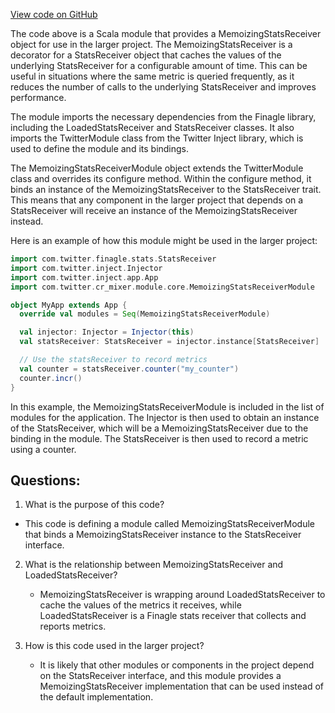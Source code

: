 [View code on GitHub](https://github.com/misbahsy/the-algorithm/cr-mixer/server/src/main/scala/com/twitter/cr_mixer/module/core/MemoizingStatsReceiverModule.scala)

The code above is a Scala module that provides a MemoizingStatsReceiver object for use in the larger project. The MemoizingStatsReceiver is a decorator for a StatsReceiver object that caches the values of the underlying StatsReceiver for a configurable amount of time. This can be useful in situations where the same metric is queried frequently, as it reduces the number of calls to the underlying StatsReceiver and improves performance.

The module imports the necessary dependencies from the Finagle library, including the LoadedStatsReceiver and StatsReceiver classes. It also imports the TwitterModule class from the Twitter Inject library, which is used to define the module and its bindings.

The MemoizingStatsReceiverModule object extends the TwitterModule class and overrides its configure method. Within the configure method, it binds an instance of the MemoizingStatsReceiver to the StatsReceiver trait. This means that any component in the larger project that depends on a StatsReceiver will receive an instance of the MemoizingStatsReceiver instead.

Here is an example of how this module might be used in the larger project:

```scala
import com.twitter.finagle.stats.StatsReceiver
import com.twitter.inject.Injector
import com.twitter.inject.app.App
import com.twitter.cr_mixer.module.core.MemoizingStatsReceiverModule

object MyApp extends App {
  override val modules = Seq(MemoizingStatsReceiverModule)

  val injector: Injector = Injector(this)
  val statsReceiver: StatsReceiver = injector.instance[StatsReceiver]

  // Use the statsReceiver to record metrics
  val counter = statsReceiver.counter("my_counter")
  counter.incr()
}
```

In this example, the MemoizingStatsReceiverModule is included in the list of modules for the application. The Injector is then used to obtain an instance of the StatsReceiver, which will be a MemoizingStatsReceiver due to the binding in the module. The StatsReceiver is then used to record a metric using a counter.
## Questions: 
 1. What is the purpose of this code?
   - This code is defining a module called MemoizingStatsReceiverModule that binds a MemoizingStatsReceiver instance to the StatsReceiver interface.

2. What is the relationship between MemoizingStatsReceiver and LoadedStatsReceiver?
   - MemoizingStatsReceiver is wrapping around LoadedStatsReceiver to cache the values of the metrics it receives, while LoadedStatsReceiver is a Finagle stats receiver that collects and reports metrics.

3. How is this code used in the larger project?
   - It is likely that other modules or components in the project depend on the StatsReceiver interface, and this module provides a MemoizingStatsReceiver implementation that can be used instead of the default implementation.